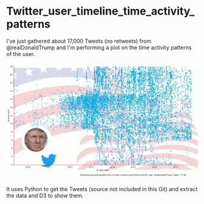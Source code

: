 # Twitter_user_timeline_time_activity_patterns


I've just gathered about 17,000 Tweets (no retweets) from @realDonaldTrump and I'm performing a plot on the time activity patterns of the user.

![demo](img/animation.gif)

It uses Python to get the Tweets (source not included in this Git) and extract the data and D3 to show them.



